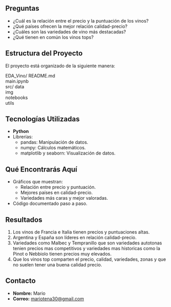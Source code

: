## Preguntas

- ¿Cuál es la relación entre el precio y la puntuación de los vinos?
- ¿Qué países ofrecen la mejor relación calidad-precio?
- ¿Cuáles son las variedades de vino más destacadas?
- ¿Qué tienen en común los vinos tops?

## Estructura del Proyecto

El proyecto está organizado de la siguiente manera:


EDA_Vino/
      README.md             
      main.ipynb              
      src/
            data             
            img          
            notebooks        
            utils          


## Tecnologías Utilizadas

- **Python**
- Librerías:
  - pandas: Manipulación de datos.
  - numpy: Cálculos matemáticos.
  - matplotlib y seaborn: Visualización de datos.

## Qué Encontrarás Aquí

- Gráficos que muestran:
  - Relación entre precio y puntuación.
  - Mejores países en calidad-precio.
  - Variedades más caras y mejor valoradas.
- Código documentado paso a paso.

## Resultados

1. Los vinos de Francia e Italia tienen precios y puntuaciones altas.
2. Argentina y España son líderes en relación calidad-precio.
3. Variedades como Malbec y Tempranillo que son variedades autotonas tenien precios mas competitivos y variedades mas historicas como la Pinot o Nebbiolo tienen precios muy elevados.
4. Que los vinos top comparten el precio, calidad, variedades, zonas y que no suelen tener una buena calidad precio.

## Contacto

- **Nombre:** Mario
- **Correo:** mariotena30@gmail.com


